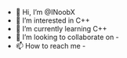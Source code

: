 - 👋 Hi, I’m @INoobX
- 👀 I’m interested in C++
- 🌱 I’m currently learning C++
- 💞️ I’m looking to collaborate on -
- 📫 How to reach me -

<!---
INoobX/INoobX is a ✨ special ✨ repository because its `README.md` (this file) appears on your GitHub profile.
You can click the Preview link to take a look at your changes.
--->
